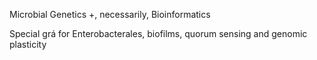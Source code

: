 Microbial Genetics +, necessarily, Bioinformatics

Special grá for Enterobacterales, biofilms, quorum sensing and genomic plasticity
